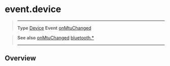 # event.device

> --------------------- ------------------------------------------------------------------------------------------
> __Type__              [Device](/plugin/bluetooth/type/Device/index.md)
> __Event__             [onMtuChanged](/plugin/bluetooth/type/Server/event/onMtuChanged/index.md)


> __See also__          [onMtuChanged](/plugin/bluetooth/type/Server/event/onMtuChanged/index.md)
>						[bluetooth.*](/plugin/bluetooth/index.md)
> --------------------- ------------------------------------------------------------------------------------------

## Overview